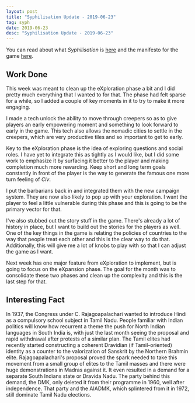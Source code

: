 ```yaml
---
layout: post
title: "Syphilisation Update - 2019-06-23"
tag: syph
date: 2019-06-23
desc: "Syphilisation Update - 2019-06-23"
---
```



You can read about what *Syphilisation* is [here](/blog/syph/announce) and the manifesto for the game [here](/blog/syph/manifesto).

## Work Done

This week was meant to clean up the eXploration phase a bit and I did pretty much everything that I wanted to for that. The phase had felt sparse for a while, so I added a couple of key moments in it to try to make it more engaging.


I made a tech unlock the ability to move through creepers so as to give players an early empowering moment and something to look forward to early in the game. This tech also allows the nomadic cities to settle in the creepers, which are very productive tiles and so important to get to early.


Key to the eXploration phase is the idea of exploring questions and social roles. I have yet to integrate this as tightly as I would like, but I did some work to emphasize it by surfacing it better to the player and making completion much more rewarding. Keep short and long term goals constantly in front of the player is the way to generate the famous one more turn feeling of *Civ*.


I put the barbarians back in and integrated them with the new campaign system. They are now also likely to pop up with your exploration. I want the player to feel a little vulnerable during this phase and this is going to be the primary vector for that.


I've also stubbed out the story stuff in the game. There's already a lot of history in place, but I want to build out the stories for the players as well. One of the key things in the game is relating the policies of countries to the way that people treat each other and this is the clear way to do that. Additionally, this will give me a lot of knobs to play with so that I can adjust the game as I want.


Next week has one major feature from eXploration to implement, but is going to focus on the eXpansion phase. The goal for the month was to consolidate these two phases and clean up the complexity and this is the last step for that.

## Interesting Fact

In 1937, the Congress under C. Rajagoapalachari wanted to introduce Hindi as a compulsory school subject in Tamil Nadu. People familiar with Indian politics will know how recurrent a theme the push for North Indian languages in South India is, with just the last month seeing the proposal and rapid withdrawal after protests of a similar plan. The Tamil elites had recently started constructing a coherent Dravidian (if Tamil-oriented) identity as a counter to the valorization of Sanskrit by the Northern Brahmin elite. Rajagoapalachari's proposal proved the spark needed to take this movement from a small group of elites to the Tamil masses and there were huge demonstrations in Madras against it. It even resulted in a demand for a separate South Indians state or Dravida Nadu. The party behind this demand, the DMK, only deleted it from their programme in 1960, well after independence. That party and the AIADMK, which splintered from it in 1972, still dominate Tamil Nadu elections.

